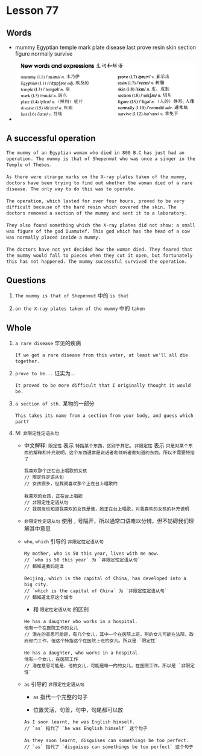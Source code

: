 # Lesson 77

## Words

- mummy Egyptian temple mark plate disease last prove resin skin section figure normally survive

- ![Words](../../../Images/Part2/08/words-77.png)

## A successful operation

```
The mummy of an Egyptian woman who died in 800 B.C has just had an operation. The mummy is that of Shepenmut who was once a singer in the Temple of Thebes.

As there were strange marks on the X-ray plates taken of the mummy, doctors have been trying to find out whether the woman died of a rare disease. The only way to do this was to operate.

The operation, which lasted for over four hours, proved to be very difficult because of the hard resin which covered the skin. The doctors removed a section of the mummy and sent it to a laboratory.

They also found something which the X-ray plates did not show: a small wax figure of the god Duamutef. This god which has the head of a cow was normally placed inside a mummy.

The doctors have not yet decided how the woman died. They feared that the mummy would fall to pieces when they cut it open, but fortunately this has not happened. The mummy successful survived the operation.
```

## Questions

1. `The mummy is that of Shepenmut` 中的 `is that`

2. `on the X-ray plates taken of the mummy` 中的 `taken`

## Whole

1. `a rare disease` 罕见的疾病

   ```
   If we get a rare disease from this water, at least we'll all die together.
   ```

2. `prove to be...` 证实为...

   ```
   It proved to be more difficult that I originally thought it would be.
   ```

3. `a section of sth.` 某物的一部分

   ```
   This takes its name from a section from your body, and guess which part?
   ```

4. M: `非限定性定语从句`

   - 中文解释: `限定性` 表示 `特指某个东西，区别于其它`。`非限定性` 表示 `只是对某个东西的解释和补充说明，这个东西通常是说话者和倾听者都知道的东西，所以不需要特指了`

     ```
     我喜欢那个正在台上唱歌的女孩
     // 限定性定语从句
     // 女孩很多，但我就喜欢那个正在台上唱歌的

     我喜欢的女孩，正在台上唱歌
     // 非限定性定语从句
     // 我朋友也知道我喜欢的女孩是谁，她正在台上唱歌，对我喜欢的女孩的补充说明
     ```

   - `非限定性定语从句` 使用 `,` 号隔开，所以通常口语难以分辨，但不妨碍我们理解其中意思

   - `who`, `which` 引导的 `非限定性定语从句`

     ```
     My mother, who is 50 this year, lives with me now.
     // `who is 50 this year` 为 `非限定性定语从句`
     // 都知道我妈是谁

     Beijing, which is the capital of China, has developed into a big city.
     // `which is the capital of China` 为 `非限定性定语从句`
     // 都知道北京这个城市
     ```

     - 和 `限定性定语从句` 的区别

     ```
     He has a daughter who works in a hospital.
     他有一个在医院工作的女儿
     // 潜在的意思可能是，有几个女儿，其中一个在医院上班，别的女儿可能在法院，政府部门工作，但这个特指这个在医院上班的女儿。所以是 `限定性`

     He has a daughter, who works in a hospital.
     他有一个女儿，在医院工作
     // 潜在意思可能是，他的女儿，可能是唯一的的女儿，在医院工作。所以是 `非限定性`
     ```

   - `as` 引导的 `非限定性定语从句`

     - `as` 指代一个完整的句子

     - 位置灵活，句首，句中，句尾都可以放

     ```
     As I soon learnt, he was English himself.
     // `as` 指代了 `he was English himself` 这个句子

     As they soon learnt, disguises can somethings be too perfect.
     // `as` 指代了 `disguises can somethings be too perfect` 这个句子
     ```
